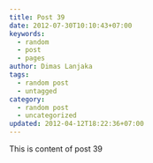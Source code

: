```yaml
---
title: Post 39
date: 2012-07-30T10:10:43+07:00
keywords:
  - random
  - post
  - pages
author: Dimas Lanjaka
tags:
  - random post
  - untagged
category:
  - random post
  - uncategorized
updated: 2012-04-12T18:22:36+07:00
---
```

This is content of post 39